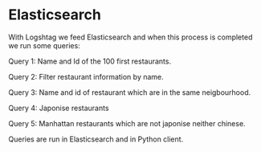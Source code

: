 
# Elasticsearch

With Logshtag we feed Elasticsearch and when this process is completed we run some queries:

Query 1: Name and Id of the 100 first restaurants.

Query 2: Filter restaurant information by name.

Query 3: Name and id of restaurant which are in the same neigbourhood.

Query 4: Japonise restaurants 

Query 5: Manhattan  restaurants which are not japonise neither chinese.



Queries are run in Elasticsearch and in Python client.

